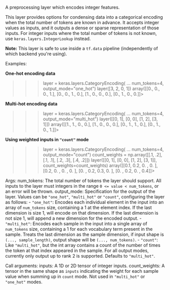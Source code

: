 A preprocessing layer which encodes integer features.

This layer provides options for condensing data into a categorical encoding
when the total number of tokens are known in advance. It accepts integer
values as inputs, and it outputs a dense or sparse representation of those
inputs. For integer inputs where the total number of tokens is not known,
use `keras.layers.IntegerLookup` instead.

**Note:** This layer is safe to use inside a `tf.data` pipeline
(independently of which backend you're using).

Examples:

**One-hot encoding data**

>>> layer = keras.layers.CategoryEncoding(
...           num_tokens=4, output_mode="one_hot")
>>> layer([3, 2, 0, 1])
array([[0., 0., 0., 1.],
        [0., 0., 1., 0.],
        [1., 0., 0., 0.],
        [0., 1., 0., 0.]]>

**Multi-hot encoding data**

>>> layer = keras.layers.CategoryEncoding(
...           num_tokens=4, output_mode="multi_hot")
>>> layer([[0, 1], [0, 0], [1, 2], [3, 1]])
array([[1., 1., 0., 0.],
        [1., 0., 0., 0.],
        [0., 1., 1., 0.],
        [0., 1., 0., 1.]]>

**Using weighted inputs in `"count"` mode**

>>> layer = keras.layers.CategoryEncoding(
...           num_tokens=4, output_mode="count")
>>> count_weights = np.array([[.1, .2], [.1, .1], [.2, .3], [.4, .2]])
>>> layer([[0, 1], [0, 0], [1, 2], [3, 1]], count_weights=count_weights)
  array([[0.1, 0.2, 0. , 0. ],
         [0.2, 0. , 0. , 0. ],
         [0. , 0.2, 0.3, 0. ],
         [0. , 0.2, 0. , 0.4]]>

Args:
    num_tokens: The total number of tokens the layer should support. All
        inputs to the layer must integers in the range `0 <= value <
        num_tokens`, or an error will be thrown.
    output_mode: Specification for the output of the layer.
        Values can be `"one_hot"`, `"multi_hot"` or `"count"`,
        configuring the layer as follows:
            - `"one_hot"`: Encodes each individual element in the input
                into an array of `num_tokens` size, containing a 1 at the
                element index. If the last dimension is size 1, will encode
                on that dimension. If the last dimension is not size 1,
                will append a new dimension for the encoded output.
            - `"multi_hot"`: Encodes each sample in the input into a single
                array of `num_tokens` size, containing a 1 for each
                vocabulary term present in the sample. Treats the last
                dimension as the sample dimension, if input shape is
                `(..., sample_length)`, output shape will be
                `(..., num_tokens)`.
            - `"count"`: Like `"multi_hot"`, but the int array contains a
                count of the number of times the token at that index
                appeared in the sample.
        For all output modes, currently only output up to rank 2 is
        supported.
        Defaults to `"multi_hot"`.

Call arguments:
    inputs: A 1D or 2D tensor of integer inputs.
    count_weights: A tensor in the same shape as `inputs` indicating the
        weight for each sample value when summing up in `count` mode.
        Not used in `"multi_hot"` or `"one_hot"` modes.
